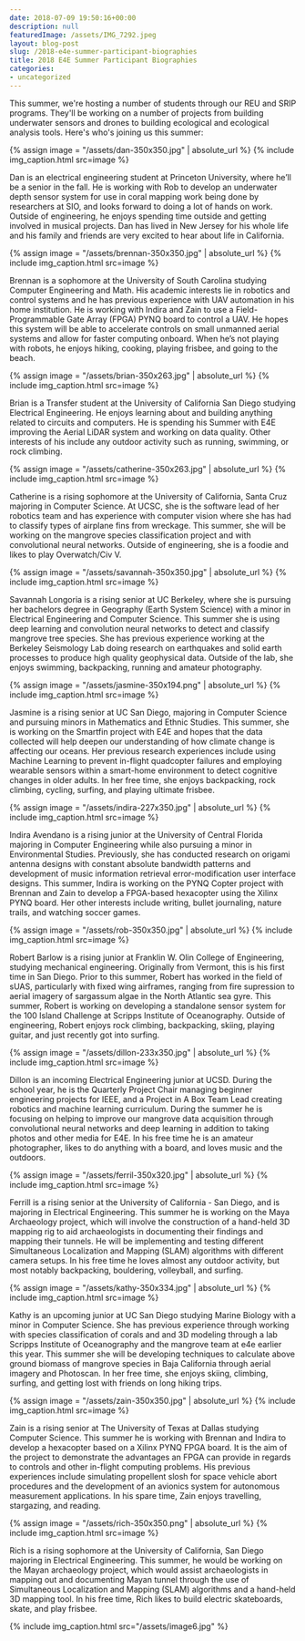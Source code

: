 ```yaml
---
date: 2018-07-09 19:50:16+00:00
description: null
featuredImage: /assets/IMG_7292.jpeg
layout: blog-post
slug: /2018-e4e-summer-participant-biographies
title: 2018 E4E Summer Participant Biographies
categories:
- uncategorized
---
```


This summer, we're hosting a number of students through our REU and SRIP programs. They'll be working on a number of projects from building underwater sensors and drones to building ecological and ecological analysis tools. Here's who's joining us this summer:

{% assign image = "/assets/dan-350x350.jpg" | absolute_url %}
{% include 
    img_caption.html
    src=image
%}

Dan is an electrical engineering student at Princeton University, where he’ll be a senior in the fall. He is working with Rob to develop an underwater depth sensor system for use in coral mapping work being done by researchers at SIO, and looks forward to doing a lot of hands on work. Outside of engineering, he enjoys spending time outside and getting involved in musical projects. Dan has lived in New Jersey for his whole life and his family and friends are very excited to hear about life in California.

{% assign image = "/assets/brennan-350x350.jpg" | absolute_url %}
{% include 
    img_caption.html
    src=image
%}

Brennan is a sophomore at the University of South Carolina studying Computer Engineering and Math. His academic interests lie in robotics and control systems and he has previous experience with UAV automation in his home institution. He is working with Indira and Zain to use a Field-Programmable Gate Array (FPGA) PYNQ board to control a UAV. He hopes this system will be able to accelerate controls on small unmanned aerial systems and allow for faster computing onboard. When he’s not playing with robots, he enjoys hiking, cooking, playing frisbee, and going to the beach.

{% assign image = "/assets/brian-350x263.jpg" | absolute_url %}
{% include 
    img_caption.html
    src=image
%}


Brian is a Transfer student at the University of California San Diego studying Electrical Engineering. He enjoys learning about and building anything related to circuits and computers. He is spending his Summer with E4E improving the Aerial LiDAR system and working on data quality. Other interests of his include any outdoor activity such as running, swimming, or rock climbing.

{% assign image = "/assets/catherine-350x263.jpg" | absolute_url %}
{% include 
    img_caption.html
    src=image
%}

Catherine is a rising sophomore at the University of California, Santa Cruz majoring in Computer Science. At UCSC, she is the software lead of her robotics team and has experience with computer vision where she has had to classify types of airplane fins from wreckage. This summer, she will be working on the mangrove species classification project and with convolutional neural networks. Outside of engineering, she is a foodie and likes to play Overwatch/Civ V.

{% assign image = "/assets/savannah-350x350.jpg" | absolute_url %}
{% include 
    img_caption.html
    src=image
%}

Savannah Longoria is a rising senior at UC Berkeley, where she is pursuing her bachelors degree in Geography (Earth System Science) with a minor in Electrical Engineering and Computer Science. This summer she is using deep learning and convolution neural networks to detect and classify mangrove tree species. She has previous experience working at the Berkeley Seismology Lab doing research on earthquakes and solid earth processes to produce high quality geophysical data. Outside of the lab, she enjoys swimming, backpacking, running and amateur photography.

{% assign image = "/assets/jasmine-350x194.png" | absolute_url %}
{% include 
    img_caption.html
    src=image
%}

Jasmine is a rising senior at UC San Diego, majoring in Computer Science and pursuing minors in Mathematics and Ethnic Studies. This summer, she is working on the Smartfin project with E4E and hopes that the data collected will help deepen our understanding of how climate change is affecting our oceans. Her previous research experiences include using Machine Learning to prevent in-flight quadcopter failures and employing wearable sensors within a smart-home environment to detect cognitive changes in older adults. In her free time, she enjoys backpacking, rock climbing, cycling, surfing, and playing ultimate frisbee.

{% assign image = "/assets/indira-227x350.jpg" | absolute_url %}
{% include 
    img_caption.html
    src=image
%}

Indira Avendano is a rising junior at the University of Central Florida majoring in Computer Engineering while also pursuing a minor in Environmental Studies. Previously, she has conducted research on origami antenna designs with constant absolute bandwidth patterns and development of music information retrieval error-modification user interface designs. This summer, Indira is working on the PYNQ Copter project with Brennan and Zain to develop a FPGA-based hexacopter using the Xilinx PYNQ board. Her other interests include writing, bullet journaling, nature trails, and watching soccer games.

{% assign image = "/assets/rob-350x350.jpg" | absolute_url %}
{% include 
    img_caption.html
    src=image
%}

Robert Barlow is a rising junior at Franklin W. Olin College of Engineering, studying mechanical engineering. Originally from Vermont, this is his first time in San Diego. Prior to this summer, Robert has worked in the field of sUAS, particularly with fixed wing airframes, ranging from fire supression to aerial imagery of sargassum algae in the North Atlantic sea gyre. This summer, Robert is working on developing a standalone sensor system for the 100 Island Challenge at Scripps Institute of Oceanography. Outside of engineering, Robert enjoys rock climbing, backpacking, skiing, playing guitar, and just recently got into surfing.

{% assign image = "/assets/dillon-233x350.jpg" | absolute_url %}
{% include 
    img_caption.html
    src=image
%}

Dillon is an incoming Electrical Engineering junior at UCSD. During the school year, he is the Quarterly Project Chair managing beginner engineering projects for IEEE, and a Project in A Box Team Lead creating robotics and machine learning curriculum. During the summer he is focusing on helping to improve our mangrove data acquisition through convolutional neural networks and deep learning in addition to taking photos and other media for E4E. In his free time he is an amateur photographer, likes to do anything with a board, and loves music and the outdoors.

{% assign image = "/assets/ferril-350x320.jpg" | absolute_url %}
{% include 
    img_caption.html
    src=image
%}

Ferrill is a rising senior at the University of California - San Diego, and is majoring in Electrical Engineering. This summer he is working on the Maya Archaeology project, which will involve the construction of a hand-held 3D mapping rig to aid archaeologists in documenting their findings and mapping their tunnels. He will be implementing and testing different Simultaneous Localization and Mapping (SLAM) algorithms with different camera setups. In his free time he loves almost any outdoor activity, but most notably backpacking, bouldering, volleyball, and surfing.

{% assign image = "/assets/kathy-350x334.jpg" | absolute_url %}
{% include 
    img_caption.html
    src=image
%}

Kathy is an upcoming junior at UC San Diego studying Marine Biology with a minor in Computer Science. She has previous experience through working with species classification of corals and and 3D modeling through a lab Scripps Institute of Oceanography and the mangrove team at e4e earlier this year. This summer she will be developing techniques to calculate above ground biomass of mangrove species in Baja California through aerial imagery and Photoscan. In her free time, she enjoys skiing, climbing, surfing, and getting lost with friends on long hiking trips.

{% assign image = "/assets/zain-350x350.jpg" | absolute_url %}
{% include 
    img_caption.html
    src=image
%}

Zain is a rising senior at The University of Texas at Dallas studying Computer Science. This summer he is working with Brennan and Indira to develop a hexacopter based on a Xilinx PYNQ FPGA board. It is the aim of the project to demonstrate the advantages an FPGA can provide in regards to controls and other in-flight computing problems. His previous experiences include simulating propellent slosh for space vehicle abort procedures and the development of an avionics system for autonomous measurement applications. In his spare time, Zain enjoys travelling, stargazing, and reading.

{% assign image = "/assets/rich-350x350.png" | absolute_url %}
{% include 
    img_caption.html
    src=image
%}

Rich is a rising sophomore at the University of California, San Diego majoring in Electrical Engineering. This summer, he would be working on the Mayan archaeology project, which would assist archaeologists in mapping out and documenting Mayan tunnel through the use of Simultaneous Localization and Mapping (SLAM) algorithms and a hand-held 3D mapping tool. In his free time, Rich likes to build electric skateboards, skate, and play frisbee.

{% include 
    img_caption.html
    src="/assets/image6.jpg"
%}